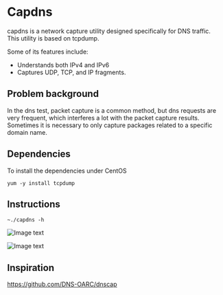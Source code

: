 # Capdns

capdns is a network capture utility designed specifically for DNS traffic. This utility is based on tcpdump.

Some of its features include:

- Understands both IPv4 and IPv6
- Captures UDP, TCP, and IP fragments.

## Problem background
In the dns test, packet capture is a common method, but dns requests are very frequent, which interferes a lot with the packet capture results. Sometimes it is necessary to only capture packages related to a specific domain name.

## Dependencies
To install the dependencies under CentOS

`yum -y install tcpdump`

## Instructions
`~./capdns -h`


![Image text](https://mirrors.infvie.org/image/capdns/20220209125233.png)

![Image text](https://mirrors.infvie.org/image/capdns/20220209125149.png)

## Inspiration
https://github.com/DNS-OARC/dnscap
